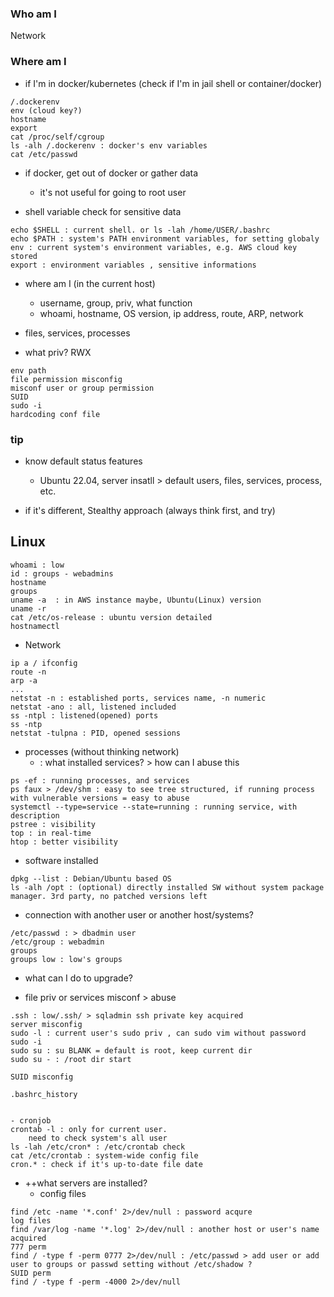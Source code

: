 ### Who am I 


Network 

### Where am I
- if I'm in docker/kubernetes
(check if I'm in jail shell or container/docker)
```
/.dockerenv
env (cloud key?)
hostname
export
cat /proc/self/cgroup
ls -alh /.dockerenv : docker's env variables 
cat /etc/passwd
```
  - if docker, get out of docker or gather data
    - it's not useful for going to root user


- shell variable check for sensitive data
```
echo $SHELL : current shell. or ls -lah /home/USER/.bashrc
echo $PATH : system's PATH environment variables, for setting globaly
env : current system's environment variables, e.g. AWS cloud key stored
export : environment variables , sensitive informations 
```




- where am I (in the current host)
    - username, group, priv, what function
    - whoami, hostname, OS version, ip address, route, ARP, network 

- files, services, processes
- what priv? RWX

```
env path 
file permission misconfig
misconf user or group permission
SUID 
sudo -i 
hardcoding conf file
```

### tip
- know default status features  
    - Ubuntu 22.04, server insatll > default users, files, services, process, etc.

- if it's different, Stealthy approach (always think first, and try)


## Linux
```
whoami : low
id : groups - webadmins 
hostname
groups
uname -a  : in AWS instance maybe, Ubuntu(Linux) version
uname -r 
cat /etc/os-release : ubuntu version detailed
hostnamectl
```

- Network
```
ip a / ifconfig
route -n
arp -a 
...
netstat -n : established ports, services name, -n numeric
netstat -ano : all, listened included
ss -ntpl : listened(opened) ports 
ss -ntp
netstat -tulpna : PID, opened sessions
```

- processes (without thinking network) 
    - : what installed services? > how can I abuse this
```
ps -ef : running processes, and services 
ps faux > /dev/shm : easy to see tree structured, if running process with vulnerable versions = easy to abuse 
systemctl --type=service --state=running : running service, with description 
pstree : visibility
top : in real-time
htop : better visibility
```

- software installed 
```
dpkg --list : Debian/Ubuntu based OS
ls -alh /opt : (optional) directly installed SW without system package manager. 3rd party, no patched versions left 
```

- connection with another user or another host/systems?
```
/etc/passwd : > dbadmin user
/etc/group : webadmin
groups
groups low : low's groups 
```

- what can I do to upgrade? 


- file priv or services misconf > abuse 
```
.ssh : low/.ssh/ > sqladmin ssh private key acquired 
server misconfig
sudo -l : current user's sudo priv , can sudo vim without password
sudo -i
sudo su : su BLANK = default is root, keep current dir 
sudo su - : /root dir start  

SUID misconfig

.bashrc_history


- cronjob
crontab -l : only for current user.
    need to check system's all user
ls -lah /etc/cron* : /etc/crontab check 
cat /etc/crontab : system-wide config file 
cron.* : check if it's up-to-date file date 

```

- ++what servers are installed? 
    - config files
```
find /etc -name '*.conf' 2>/dev/null : password acqure
log files
find /var/log -name '*.log' 2>/dev/null : another host or user's name acquired
777 perm
find / -type f -perm 0777 2>/dev/null : /etc/passwd > add user or add user to groups or passwd setting without /etc/shadow ? 
SUID perm
find / -type f -perm -4000 2>/dev/null
```



